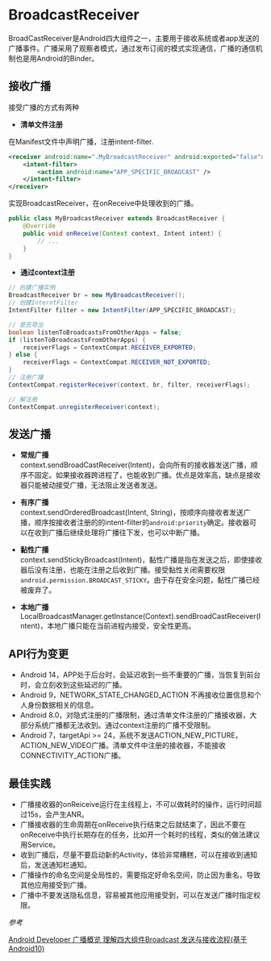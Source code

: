 # BroadcastReceiver

BroadCastReceiver是Android四大组件之一，主要用于接收系统或者app发送的广播事件。广播采用了观察者模式，通过发布订阅的模式实现通信，广播的通信机制也是用Android的Binder。

## 接收广播

接受广播的方式有两种

- **清单文件注册**    

在Manifest文件中声明广播，注册intent-filter.
```xml
<receiver android:name=".MyBroadcastReceiver" android:exported="false">
    <intent-filter>
        <action android:name="APP_SPECIFIC_BROADCAST" />
    </intent-filter>
</receiver>
```

实现BroadcastReceiver，在onReceive中处理收到的广播。
```java
public class MyBroadcastReceiver extends BroadcastReceiver {
    @Override
    public void onReceive(Context context, Intent intent) {
        // ...
    }
}
```

- **通过context注册**

```Java
// 创建广播实例
BroadcastReceiver br = new MyBroadcastReceiver();
// 创建InterntFilter
IntentFilter filter = new IntentFilter(APP_SPECIFIC_BROADCAST);

// 是否导出
boolean listenToBroadcastsFromOtherApps = false;
if (listenToBroadcastsFromOtherApps) {
    receiverFlags = ContextCompat.RECEIVER_EXPORTED;
} else {
    receiverFlags = ContextCompat.RECEIVER_NOT_EXPORTED;
}
// 注册广播
ContextCompat.registerReceiver(context, br, filter, receiverFlags);

// 解注册
ContextCompat.unregisterReceiver(context);
```

## 发送广播

- **常规广播**   
context.sendBroadCastReceiver(Intent)，会向所有的接收器发送广播，顺序不固定。如果接收器跨进程了，也能收到广播。优点是效率高，缺点是接收器只能被动接受广播，无法阻止发送者发送。

- **有序广播**      
context.sendOrderedBroadcast(Intent, String)，按顺序向接收者发送广播，顺序按接收者注册的的intent-filter的`android:priority`确定。接收器可以在收到广播后继续处理将广播往下发，也可以中断广播。

- **黏性广播**    
context.sendStickyBroadcast(Intent)，黏性广播是指在发送之后，即使接收器后没有注册，也能在注册之后收到广播。接受黏性关闭需要权限`android.permission.BROADCAST_STICKY`。由于存在安全问题，黏性广播已经被废弃了。

- **本地广播**    
LocalBroadcastManager.getInstance(Context).sendBroadCastReceiver(Intent)，本地广播只能在当前进程内接受，安全性更高。

## API行为变更

- Android 14，APP处于后台时，会延迟收到一些不重要的广播，当恢复到前台时，会立刻收到这些延迟的广播。
- Android 9，NETWORK_STATE_CHANGED_ACTION 不再接收位置信息和个人身份数据相关的信息。
- Android 8.0，对隐式注册的广播限制，通过清单文件注册的广播接收器，大部分系统广播都无法收到。通过context注册的广播不受限制。
- Android 7，targetApi >= 24，系统不发送ACTION_NEW_PICTURE，ACTION_NEW_VIDEO广播。清单文件中注册的接收器，不能接收CONNECTIVITY_ACTION广播。

## 最佳实践

- 广播接收器的onReiceive运行在主线程上，不可以做耗时的操作，运行时间超过15s，会产生ANR。
- 广播接收器的生命周期在onReceive执行结束之后就结束了，因此不要在onReceive中执行长期存在的任务，比如开一个耗时的线程，类似的做法建议用Service。
- 收到广播后，尽量不要启动新的Activity，体验非常糟糕，可以在接收到通知后，发送通知栏通知。
- 广播操作的命名空间是全局性的，需要指定好命名空间，防止因为重名，导致其他应用接受到广播。
- 广播中不要发送隐私信息，容易被其他应用接受到，可以在发送广播时指定权限。

*参考*

[Android Developer 广播概览 ](https://developer.android.com/develop/background-work/background-tasks/broadcasts?hl=zh-cn#changes-system-broadcasts)
[理解四大组件Broadcast 发送与接收流程(基于Android10)](https://juejin.cn/post/7123570621346217992)